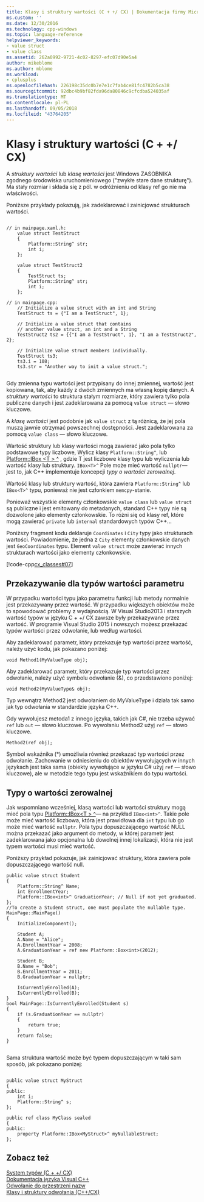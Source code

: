 ```yaml
---
title: Klasy i struktury wartości (C + +/ CX) | Dokumentacja firmy Microsoft
ms.custom: ''
ms.date: 12/30/2016
ms.technology: cpp-windows
ms.topic: language-reference
helpviewer_keywords:
- value struct
- value class
ms.assetid: 262a0992-9721-4c02-8297-efc07d90e5a4
author: mikeblome
ms.author: mblome
ms.workload:
- cplusplus
ms.openlocfilehash: 226198c35dc0b7e7e1c7fab4ce81fc4782b5ca38
ms.sourcegitcommit: 92dbc4b9bf82fda96da80846c9cfcdba524035af
ms.translationtype: MT
ms.contentlocale: pl-PL
ms.lasthandoff: 09/05/2018
ms.locfileid: "43764205"
---
```

# <a name="value-classes-and-structs-ccx"></a>Klasy i struktury wartości (C + +/ CX)
A *struktury wartości* lub *klasę wartości* jest Windows ZASOBNIKA zgodnego środowiska uruchomieniowego ("zwykłe stare dane strukturę"). Ma stały rozmiar i składa się z pól. w odróżnieniu od klasy ref go nie ma właściwości.  
  
 Poniższe przykłady pokazują, jak zadeklarować i zainicjować strukturach wartości.  
  
```  
  
// in mainpage.xaml.h:  
    value struct TestStruct  
    {  
        Platform::String^ str;  
        int i;  
    };  
  
    value struct TestStruct2  
    {  
        TestStruct ts;  
        Platform::String^ str;  
        int i;  
    };  
  
// in mainpage.cpp:  
    // Initialize a value struct with an int and String  
    TestStruct ts = {"I am a TestStruct", 1};  
  
    // Initialize a value struct that contains  
    // another value struct, an int and a String  
    TestStruct2 ts2 = {{"I am a TestStruct", 1}, "I am a TestStruct2", 2};  
  
    // Initialize value struct members individually.  
    TestStruct ts3;   
    ts3.i = 108;  
    ts3.str = "Another way to init a value struct.";  
  
```  
  
 Gdy zmienna typu wartości jest przypisany do innej zmiennej, wartość jest kopiowana, tak, aby każdy z dwóch zmiennych ma własną kopię danych. A *struktury wartości* to struktura stałym rozmiarze, który zawiera tylko pola publiczne danych i jest zadeklarowana za pomocą `value struct` — słowo kluczowe.  
  
 A *klasę wartości* jest podobnie jak `value struct` z tą różnicą, że jej pola muszą jawnie otrzymać powszechnej dostępności. Jest zadeklarowana za pomocą `value class` — słowo kluczowe.  
  
 Wartość struktury lub klasy wartości mogą zawierać jako pola tylko podstawowe typy liczbowe, Wylicz klasy `Platform::String^`, lub [Platform::IBox \<T > ^](../cppcx/platform-ibox-interface.md) , gdzie T jest liczbowe klasy typu lub wyliczenia lub wartość klasy lub struktury. `IBox<T>^` Pole może mieć wartość `nullptr`— jest to, jak C++ implementuje koncepcji *typy o wartości zerowalnej*.  
  
 Wartość klasy lub struktury wartość, która zawiera `Platform::String^` lub `IBox<T>^` typu, ponieważ nie jest członkiem `memcpy`-stanie.  
  
 Ponieważ wszystkie elementy członkowskie `value class` lub `value struct` są publiczne i jest emitowany do metadanych, standard C++ typy nie są dozwolone jako elementy członkowskie. To różni się od klasy ref, które mogą zawierać `private` lub `internal` standardowych typów C++...  
  
 Poniższy fragment kodu deklaruje `Coordinates` i `City` typy jako strukturach wartości. Powiadomienie, że jedna z `City` elementy członkowskie danych jest `GeoCoordinates` typu. Element `value struct` może zawierać innych strukturach wartości jako elementy członkowskie.  
  
 [!code-cpp[cx_classes#07](../cppcx/codesnippet/CPP/classesstructs/class1.h#07)]  
  
## <a name="parameter-passing-for-value-types"></a>Przekazywanie dla typów wartości parametru  
 W przypadku wartości typu jako parametru funkcji lub metody normalnie jest przekazywany przez wartość. W przypadku większych obiektów może to spowodować problemy z wydajnością. W Visual Studio2013 i starszych wartość typów w języku C + +/ CX zawsze były przekazywane przez wartość. W programie Visual Studio 2015 i nowszych możesz przekazać typów wartości przez odwołanie, lub według wartości.  
  
 Aby zadeklarować parametr, który przekazuje typ wartości przez wartość, należy użyć kodu, jak pokazano poniżej:  
  
```  
void Method1(MyValueType obj);  
```  
  
 Aby zadeklarować parametr, który przekazuje typ wartości przez odwołanie, należy użyć symbolu odwołanie (&), co przedstawiono poniżej:  
  
```  
void Method2(MyValueType& obj);  
```  
  
 Typ wewnątrz Method2 jest odwołaniem do MyValueType i działa tak samo jak typ odwołania w standardzie języka C++.  
  
 Gdy wywołujesz metoda1 z innego języka, takich jak C#, nie trzeba używać `ref` lub `out` — słowo kluczowe. Po wywołaniu Method2 użyj `ref` — słowo kluczowe.  
  
```  
Method2(ref obj);  
```  
  
 Symbol wskaźnika (*) umożliwia również przekazać typ wartości przez odwołanie. Zachowanie w odniesieniu do obiektów wywołujących w innych językach jest taka sama (obiekty wywołujące w języku C# użyj `ref` — słowo kluczowe), ale w metodzie tego typu jest wskaźnikiem do typu wartości.  
  
## <a name="nullable-value-types"></a>Typy o wartości zerowalnej  
 Jak wspomniano wcześniej, klasą wartości lub wartości struktury mogą mieć pola typu [Platform::IBox\<T > ^](../cppcx/platform-ibox-interface.md)— na przykład `IBox<int>^`. Takie pole może mieć wartość liczbowa, która jest prawidłowa dla `int` typu lub go może mieć wartość `nullptr`. Pola typu dopuszczającego wartość NULL można przekazać jako argument do metody, w której parametr jest zadeklarowana jako opcjonalna lub dowolnej innej lokalizacji, która nie jest typem wartości musi mieć wartość.  
  
 Poniższy przykład pokazuje, jak zainicjować struktury, która zawiera pole dopuszczającego wartość null.  
  
```  
public value struct Student  
{  
    Platform::String^ Name;  
    int EnrollmentYear;  
    Platform::IBox<int>^ GraduationYear; // Null if not yet graduated.   
};  
//To create a Student struct, one must populate the nullable type.   
MainPage::MainPage()  
{  
    InitializeComponent();  
  
    Student A;  
    A.Name = "Alice";  
    A.EnrollmentYear = 2008;  
    A.GraduationYear = ref new Platform::Box<int>(2012);  
  
    Student B;  
    B.Name = "Bob";  
    B.EnrollmentYear = 2011;  
    B.GraduationYear = nullptr;  
  
    IsCurrentlyEnrolled(A);  
    IsCurrentlyEnrolled(B);  
}  
bool MainPage::IsCurrentlyEnrolled(Student s)  
{  
    if (s.GraduationYear == nullptr)  
    {  
        return true;  
    }  
    return false;  
}  
  
```  
  
 Sama struktura wartość może być typem dopuszczającym w taki sam sposób, jak pokazano poniżej:  
  
```  
  
public value struct MyStruct  
{  
public:  
    int i;  
    Platform::String^ s;  
};  
  
public ref class MyClass sealed  
{  
public:  
    property Platform::IBox<MyStruct>^ myNullableStruct;  
};  
```  
  
## <a name="see-also"></a>Zobacz też  
 [System typów (C + +/ CX)](../cppcx/type-system-c-cx.md)   
 [Dokumentacja języka Visual C++](../cppcx/visual-c-language-reference-c-cx.md)   
 [Odwołanie do przestrzeni nazw](../cppcx/namespaces-reference-c-cx.md)   
 [Klasy i struktury odwołania (C++/CX)](../cppcx/ref-classes-and-structs-c-cx.md)